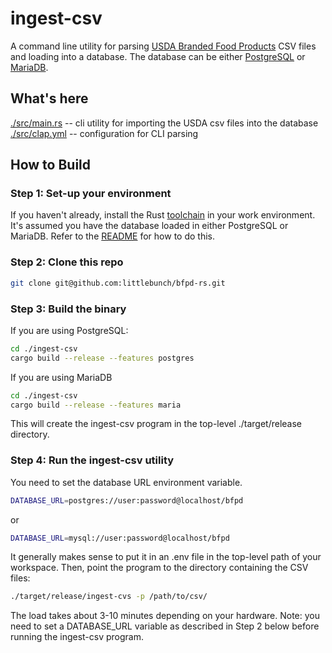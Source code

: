 # ingest-csv

A command line utility for parsing [USDA Branded Food Products](https://fdc.nal.usda.gov) CSV files and loading into a database.  The database can be either [PostgreSQL](https://www.postgresql.org) or [MariaDB](https://www.mariadb.com).  

## What's here
[./src/main.rs](https://github.com/littlebunch/bfpd-rs/blob/master/ingest-csv/src/ingest-csv.rs) -- cli utility for importing the USDA csv files into the database  
[./src/clap.yml](https://github.com/littlebunch/bfpd-rs/blob/master/ingest-csv/src/clap.yml) -- configuration for CLI parsing

## How to Build

### Step 1: Set-up your environment

If you haven't already, install the Rust [toolchain](https://www.rust-lang.org/tools/install) in your work environment.  It's assumed you have the database loaded in either PostgreSQL or MariaDB.  Refer to the [README](https://github.com/littlebunch/bfpd-rs) for how to do this.

### Step 2: Clone this repo

```bash
git clone git@github.com:littlebunch/bfpd-rs.git
```

### Step 3: Build the binary

If you are using PostgreSQL:

```bash
cd ./ingest-csv
cargo build --release --features postgres
```

If you are using MariaDB

```bash
cd ./ingest-csv
cargo build --release --features maria
```

This will create the ingest-csv program in the top-level ./target/release directory.  

### Step 4: Run the ingest-csv utility

You need to set the database URL environment variable.  

```bash
DATABASE_URL=postgres://user:password@localhost/bfpd
```

or  

```bash
DATABASE_URL=mysql://user:password@localhost/bfpd
```

It generally makes sense to put it in an .env file in the top-level path of your workspace.  Then, point the program to the directory containing the CSV files:

```bash
./target/release/ingest-cvs -p /path/to/csv/
```

The load takes about 3-10 minutes depending on your hardware.  Note:  you need to set a DATABASE_URL variable as described in Step 2 below before running the ingest-csv program.
